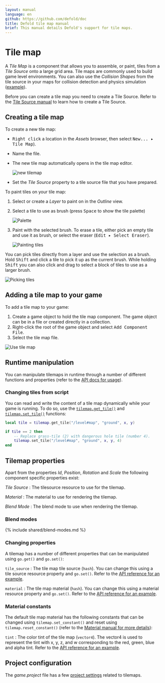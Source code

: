 ```yaml
---
layout: manual
language: en
github: https://github.com/defold/doc
title: Defold tile map manual
brief: This manual details Defold's support for tile maps.
---
```


# Tile map

A *Tile Map* is a component that allows you to assemble, or paint, tiles from a *Tile Source* onto a large grid area. Tile maps are commonly used to build game level environments. You can also use the *Collision Shapes* from the tile source in your maps for collision detection and physics simulation ([example](/examples/tilemap/collisions/)).

Before you can create a tile map you need to create a Tile Source. Refer to the [Tile Source manual](/manuals/tilesource) to learn how to create a Tile Source.

## Creating a tile map

To create a new tile map:

- <kbd>Right click</kbd> a location in the *Assets* browser, then select <kbd>New... ▸ Tile Map</kbd>).
- Name the file.
- The new tile map automatically opens in the tile map editor.

  ![new tilemap](../images/tilemap/tilemap.png)

- Set the *Tile Source* property to a tile source file that you have prepared.

To paint tiles on your tile map:

1. Select or create a *Layer* to paint on in the *Outline* view.
2. Select a tile to use as brush (press <kbd>Space</kbd> to show the tile palette)

   ![Palette](../images/tilemap/palette.png)

3. Paint with the selected brush. To erase a tile, either pick an empty tile and use it as brush, or select the eraser (<kbd>Edit ▸ Select Eraser</kbd>).

   ![Painting tiles](../images/tilemap/paint_tiles.png)

You can pick tiles directly from a layer and use the selection as a brush. Hold <kbd>Shift</kbd> and click a tile to pick it up as the current brush. While holding <kbd>Shift</kbd> you can also click and drag to select a block of tiles to use as a larger brush.

![Picking tiles](../images/tilemap/pick_tiles.png)

## Adding a tile map to your game

To add a tile map to your game:

1. Create a game object to hold the tile map component. The game object can be in a file or created directly in a collection.
2. Right-click the root of the game object and select <kbd>Add Component File</kbd>.
3. Select the tile map file.

![Use tile map](../images/tilemap/use_tilemap.png)

## Runtime manipulation

You can manipulate tilemaps in runtime through a number of different functions and properties (refer to the [API docs for usage](/ref/tilemap/)).

### Changing tiles from script

You can read and write the content of a tile map dynamically while your game is running. To do so, use the [`tilemap.get_tile()`](/ref/tilemap/#tilemap.get_tile) and [`tilemap.set_tile()`](/ref/tilemap/#tilemap.set_tile) functions:

```lua
local tile = tilemap.get_tile("/level#map", "ground", x, y)

if tile == 2 then
    -- Replace grass-tile (2) with dangerous hole tile (number 4).
    tilemap.set_tile("/level#map", "ground", x, y, 4)
end
```

## Tilemap properties

Apart from the properties *Id*, *Position*, *Rotation* and *Scale* the following component specific properties exist:

*Tile Source*
: The tilesource resource to use for the tilemap.

*Material*
: The material to use for rendering the tilemap.

*Blend Mode*
: The blend mode to use when rendering the tilemap.

### Blend modes
{% include shared/blend-modes.md %}

### Changing properties

A tilemap has a number of different properties that can be manipulated using `go.get()` and `go.set()`:

`tile_source`
: The tile map tile source (`hash`). You can change this using a tile source resource property and `go.set()`. Refer to the [API reference for an example](/ref/tilemap/#tile_source).

`material`
: The tile map material (`hash`). You can change this using a material resource property and `go.set()`. Refer to the [API reference for an example](/ref/tilemap/#material).

### Material constants

The default tile map material has the following constants that can be changed using `tilemap.set_constant()` and reset using `tilemap.reset_constant()` (refer to the [Material manual for more details](/manuals/material/#vertex-and-fragment-constants)):

`tint`
: The color tint of the tile map (`vector4`). The vector4 is used to represent the tint with x, y, z, and w corresponding to the red, green, blue and alpha tint. Refer to the [API reference for an example](/ref/tilemap/#tilemap.set_constant:url-constant-value).

## Project configuration

The *game.project* file has a few [project settings](/manuals/project-settings#tilemap) related to tilemaps.
